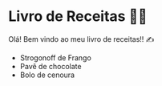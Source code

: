 # Livro de Receitas :man_cook:

Olá! Bem vindo ao meu livro de receitas!! :writing_hand:

- Strogonoff de Frango
- Pavê de chocolate
- Bolo de cenoura

